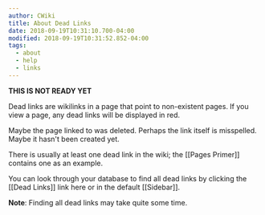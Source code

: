 ```yaml
---
author: CWiki
title: About Dead Links
date: 2018-09-19T10:31:10.700-04:00
modified: 2018-09-19T10:31:52.852-04:00
tags:
  - about
  - help
  - links
---
```


​**THIS IS NOT READY YET**

Dead links are wikilinks in a page that point to non-existent pages. If you view a page, any dead links will be displayed in red.

Maybe the page linked to was deleted. Perhaps the link itself is misspelled. Maybe it hasn't been created yet.

There is usually at least one dead link in the wiki; the [[Pages Primer]] contains one as an example.

You can look through your database to find all dead links by clicking the [[Dead Links]] link here or in the default [[Sidebar]].

**Note**: Finding all dead links may take quite some time.